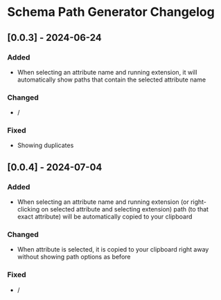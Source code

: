 # Schema Path Generator Changelog


## [0.0.3] - 2024-06-24

### Added
- When selecting an attribute name and running extension, it will automatically show paths that contain the selected attribute name

### Changed
- /

### Fixed
- Showing duplicates


## [0.0.4] - 2024-07-04

### Added
- When selecting an attribute name and running extension (or right-clicking on selected attribute and selecting extension) path (to that exact attribute) will be automatically copied to your clipboard

### Changed
- When attribute is selected, it is copied to your clipboard right away without showing path options as before

### Fixed
- /
